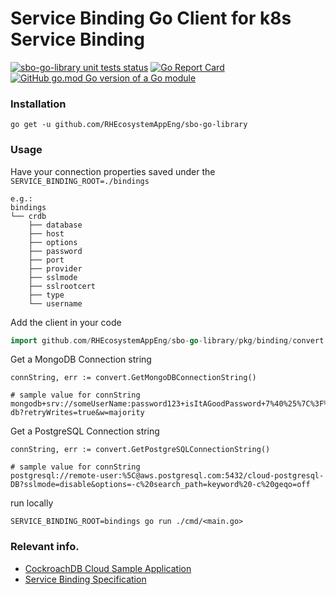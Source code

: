# Service Binding Go Client for k8s Service Binding

<a href="https://github.com/RHEcosystemAppEng/sbo-go-library/actions?query=workflow%3Aunit-tests"><img alt="sbo-go-library unit tests status" src="https://github.com/RHEcosystemAppEng/sbo-go-library/workflows/unit-tests/badge.svg"></a>
[![Go Report Card](https://goreportcard.com/badge/github.com/RHEcosystemAppEng/sbo-go-library)](https://goreportcard.com/report/github.com/RHEcosystemAppEng/sbo-go-library) [![GitHub go.mod Go version of a Go module](https://img.shields.io/github/go-mod/go-version/RHEcosystemAppEng/sbo-go-library.svg)](https://github.com/RHEcosystemAppEng/sbo-go-library/)

### Installation

```shell
go get -u github.com/RHEcosystemAppEng/sbo-go-library
```

### Usage

Have your connection properties saved under the `SERVICE_BINDING_ROOT=./bindings`

```shell
e.g.:
bindings
└── crdb
    ├── database
    ├── host
    ├── options
    ├── password
    ├── port
    ├── provider
    ├── sslmode
    ├── sslrootcert
    ├── type
    └── username
```

Add the client in your code

```go
import github.com/RHEcosystemAppEng/sbo-go-library/pkg/binding/convert
```

Get a MongoDB Connection string
```
connString, err := convert.GetMongoDBConnectionString()

# sample value for connString
mongodb+srv://someUserName:password123+isItAGoodPassword+7%40%25%7C%3F%5EB6@mongodb0.example.com:11010/random-db?retryWrites=true&w=majority
```

Get a PostgreSQL Connection string
```
connString, err := convert.GetPostgreSQLConnectionString()

# sample value for connString
postgresql://remote-user:%5C@aws.postgresql.com:5432/cloud-postgresql-DB?sslmode=disable&options=-c%20search_path=keyword%20-c%20geqo=off
```
  
run locally
```
SERVICE_BINDING_ROOT=bindings go run ./cmd/<main.go>
```

### Relevant info.

* [CockroachDB Cloud Sample Application](https://github.com/myeung18/cockroachdb-go-quickstart)
* [Service Binding Specification](https://github.com/k8s-service-bindings/spec)

